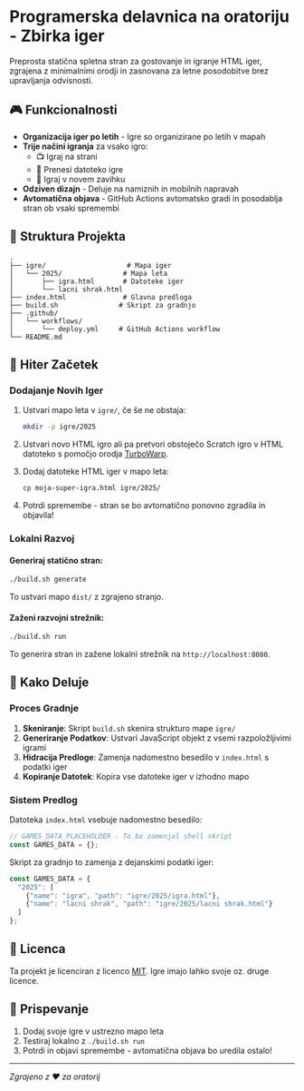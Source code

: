 # Programerska delavnica na oratoriju - Zbirka iger

Preprosta statična spletna stran za gostovanje in igranje HTML iger, zgrajena z minimalnimi orodji in zasnovana za letne posodobitve brez upravljanja odvisnosti.

## 🎮 Funkcionalnosti

- **Organizacija iger po letih** - Igre so organizirane po letih v mapah
- **Trije načini igranja** za vsako igro:
  - 📺 Igraj na strani
  - 💾 Prenesi datoteko igre
  - 🚀 Igraj v novem zavihku
- **Odziven dizajn** - Deluje na namiznih in mobilnih napravah
- **Avtomatična objava** - GitHub Actions avtomatsko gradi in posodablja stran ob vsaki spremembi

## 📁 Struktura Projekta

```
.
├── igre/                    # Mapa iger
│   └── 2025/               # Mapa leta
│       ├── igra.html       # Datoteke iger
│       └── lacni shrak.html
├── index.html              # Glavna predloga
├── build.sh               # Skript za gradnjo
├── .github/
│   └── workflows/
│       └── deploy.yml     # GitHub Actions workflow
└── README.md
```

## 🚀 Hiter Začetek

### Dodajanje Novih Iger

1. Ustvari mapo leta v `igre/`, če še ne obstaja:
   ```bash
   mkdir -p igre/2025
   ```
2. Ustvari novo HTML igro ali pa pretvori obstoječo Scratch igro v HTML datoteko s pomočjo orodja [TurboWarp](https://packager.turbowarp.org/).

2. Dodaj datoteke HTML iger v mapo leta:
   ```bash
   cp moja-super-igra.html igre/2025/
   ```

3. Potrdi spremembe - stran se bo avtomatično ponovno zgradila in objavila!

### Lokalni Razvoj

#### Generiraj statično stran:
```bash
./build.sh generate
```
To ustvari mapo `dist/` z zgrajeno stranjo.

#### Zaženi razvojni strežnik:
```bash
./build.sh run
```
To generira stran in zažene lokalni strežnik na `http://localhost:8080`.

## 🔧 Kako Deluje

### Proces Gradnje

1. **Skeniranje**: Skript `build.sh` skenira strukturo mape `igre/`
2. **Generiranje Podatkov**: Ustvari JavaScript objekt z vsemi razpoložljivimi igrami
3. **Hidracija Predloge**: Zamenja nadomestno besedilo v `index.html` s podatki iger
4. **Kopiranje Datotek**: Kopira vse datoteke iger v izhodno mapo

### Sistem Predlog

Datoteka `index.html` vsebuje nadomestno besedilo:
```javascript
// GAMES_DATA_PLACEHOLDER - To bo zamenjal shell skript
const GAMES_DATA = {};
```

Skript za gradnjo to zamenja z dejanskimi podatki iger:
```javascript
const GAMES_DATA = {
  "2025": [
    {"name": "igra", "path": "igre/2025/igra.html"},
    {"name": "lacni shrak", "path": "igre/2025/lacni shrak.html"}
  ]
};
```

## 📝 Licenca

Ta projekt je licenciran z licenco [MIT](./LICENSE.md).
Igre imajo lahko svoje oz. druge licence.

## 🤝 Prispevanje

1. Dodaj svoje igre v ustrezno mapo leta
2. Testiraj lokalno z `./build.sh run`
3. Potrdi in objavi spremembe - avtomatična objava bo uredila ostalo!

---

*Zgrajeno z ❤️ za oratorij*
